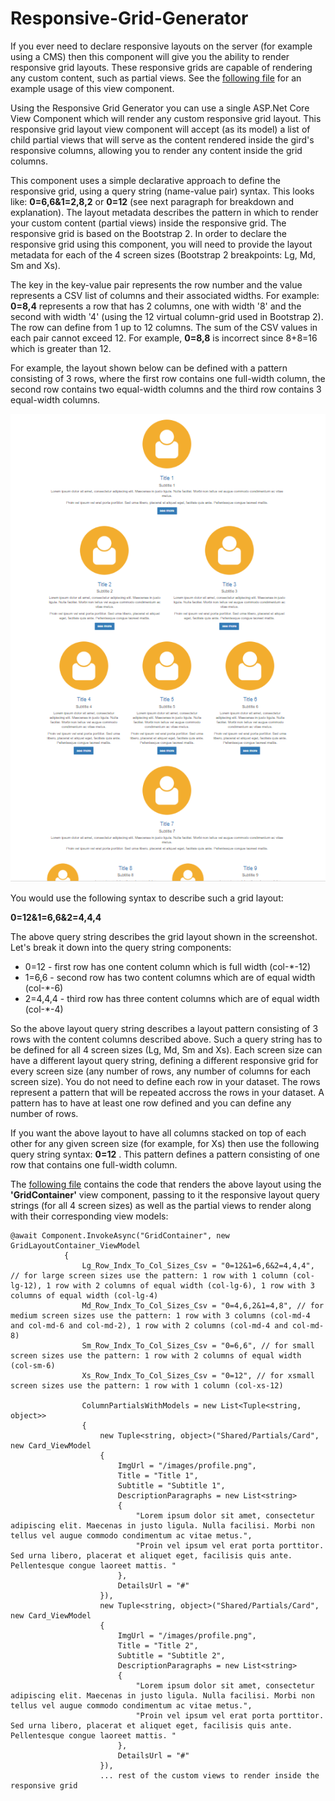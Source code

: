 # Responsive-Grid-Generator
If you ever need to declare responsive layouts on the server (for example using a CMS) then this component will give you the ability to render responsive grid layouts. These responsive grids are capable of rendering any custom content, such as partial views. 
See the [following file](https://github.com/jalva/Responsive-Grid-Generator/blob/master/WebAppWithGridGenerator/Views/Home/Index.cshtml) for an example usage of this view component.

Using the Responsive Grid Generator you can use a single ASP.Net Core View Component which will render any custom responsive grid layout.
This responsive grid layout view component will accept (as its model) a list of child partial views that will serve as the content rendered inside the gird's responsive columns, allowing you to render any content inside the grid columns. 

This component uses a simple declarative approach to define the responsive grid, using a query string (name-value pair) syntax. This looks like: **0=6,6&1=2,8,2** or **0=12** (see next paragraph for breakdown and explanation).
The layout metadata describes the pattern in which to render your custom content (partial views) inside the responsive grid.
The responsive grid is based on the Bootstrap 2.
In order to declare the responsive grid using this component, you will need to provide the layout metadata for each of the 4 screen sizes (Bootstrap 2 breakpoints: Lg, Md, Sm and Xs).

The key in the key-value pair represents the row number and the value represents a CSV list of columns and their associated widths. For example: **0=8,4** represents a row that has 2 columns, one with width '8' and the second with width '4' (using the 12 virtual column-grid used in Bootstrap 2). The row can define from 1 up to 12 columns. The sum of the CSV values in each pair cannot exceed 12. For example, **0=8,8** is incorrect since 8+8=16 which is greater than 12.

For example, the layout shown below can be defined with a pattern consisting of 3 rows, where the first row contains one full-width column, the second row contains two equal-width columns and the third row contains 3 equal-width columns.

![responsive layout](https://github.com/jalva/Responsive-Grid-Generator/blob/master/responsive-grid-layout-example.PNG)
      
You would use the following syntax to describe such a grid layout: 

**0=12&1=6,6&2=4,4,4**

The above query string describes the grid layout shown in the screenshot. Let's break it down into the query string components:

* 0=12 - first row has one content column which is full width (col-*-12)
* 1=6,6 - second row has two content columns which are of equal width (col-*-6)
* 2=4,4,4 - third row has three content columns which are of equal width (col-*-4)

So the above layout query string describes a layout pattern consisting of 3 rows with the content columns described above. 
Such a query string has to be defined for all 4 screen sizes (Lg, Md, Sm and Xs). Each screen size can have a different layout query string, defining a different responsive grid for every screen size (any number of rows, any number of columns for each screen size). 
You do not need to define each row in your dataset. The rows represent a pattern that will be repeated accross the rows in your dataset. A pattern has to have at least one row defined and you can define any number of rows.  

If you want the above layout to have all columns stacked on top of each other for any given screen size (for example, for Xs) then use the following query string syntax: **0=12** . This pattern defines a pattern consisting of one row that contains one full-width column.

The [following file](https://github.com/jalva/Responsive-Grid-Generator/blob/master/WebAppWithGridGenerator/Views/Home/Index.cshtml) contains the code that renders the above layout using the **'GridContainer'** view component, passing to it the responsive layout query strings (for all 4 screen sizes) as well as the partial views to render along with their corresponding view models:

```
@await Component.InvokeAsync("GridContainer", new GridLayoutContainer_ViewModel
            {
                Lg_Row_Indx_To_Col_Sizes_Csv = "0=12&1=6,6&2=4,4,4", // for large screen sizes use the pattern: 1 row with 1 column (col-lg-12), 1 row with 2 columns of equal width (col-lg-6), 1 row with 3 columns of equal width (col-lg-4)
                Md_Row_Indx_To_Col_Sizes_Csv = "0=4,6,2&1=4,8", // for medium screen sizes use the pattern: 1 row with 3 columns (col-md-4 and col-md-6 and col-md-2), 1 row with 2 columns (col-md-4 and col-md-8)
                Sm_Row_Indx_To_Col_Sizes_Csv = "0=6,6", // for small screen sizes use the pattern: 1 row with 2 columns of equal width (col-sm-6)
                Xs_Row_Indx_To_Col_Sizes_Csv = "0=12", // for xsmall screen sizes use the pattern: 1 row with 1 column (col-xs-12)
                
                ColumnPartialsWithModels = new List<Tuple<string, object>>
                {
                    new Tuple<string, object>("Shared/Partials/Card", new Card_ViewModel
                    {
                        ImgUrl = "/images/profile.png",
                        Title = "Title 1",
                        Subtitle = "Subtitle 1",
                        DescriptionParagraphs = new List<string>
                        {
                            "Lorem ipsum dolor sit amet, consectetur adipiscing elit. Maecenas in justo ligula. Nulla facilisi. Morbi non tellus vel augue commodo condimentum ac vitae metus.",
                            "Proin vel ipsum vel erat porta porttitor. Sed urna libero, placerat et aliquet eget, facilisis quis ante. Pellentesque congue laoreet mattis. "
                        },
                        DetailsUrl = "#"
                    }),
                    new Tuple<string, object>("Shared/Partials/Card", new Card_ViewModel
                    {
                        ImgUrl = "/images/profile.png",
                        Title = "Title 2",
                        Subtitle = "Subtitle 2",
                        DescriptionParagraphs = new List<string>
                        {
                            "Lorem ipsum dolor sit amet, consectetur adipiscing elit. Maecenas in justo ligula. Nulla facilisi. Morbi non tellus vel augue commodo condimentum ac vitae metus.",
                            "Proin vel ipsum vel erat porta porttitor. Sed urna libero, placerat et aliquet eget, facilisis quis ante. Pellentesque congue laoreet mattis. "
                        },
                        DetailsUrl = "#"
                    }),
                    ... rest of the custom views to render inside the responsive grid
```
